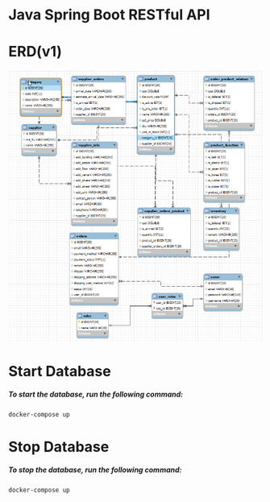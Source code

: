 # Java Spring Boot RESTful API

# ERD(v1)
![alt text](https://github.com/xTommyWongx/Java-Spring-Boot-REST-API/blob/main/src/main/resources/static/ERD.png)


# Start Database
##### To start the database, run the following command: 
```sh
docker-compose up
```

# Stop Database
##### To stop the database, run the following command:
```sh
docker-compose up
```
